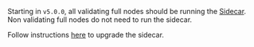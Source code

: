 Starting in `v5.0.0`, all validating full nodes should be running the [Sidecar](../optimize_full_node.md#slinky-sidecar). Non validating full nodes do not need to run the sidecar.

Follow instructions [here](https://docs.skip.build/connect/validators/faq#how-do-i-upgrade-the-connect-binary) to upgrade the sidecar.
